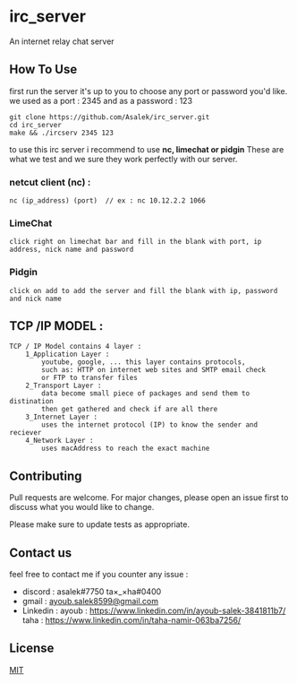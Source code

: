 # irc_server

An internet relay chat server

## How To Use

first run the server it's up to you to choose any port or password you'd like.
we used as a port : 2345 and as a password : 123

```
git clone https://github.com/Asalek/irc_server.git
cd irc_server
make && ./ircserv 2345 123
```

to use this irc server i recommend to use <strong>nc, limechat or pidgin</strong> These are what we test and we sure they work perfectly with our server.

### netcut client (nc) :

	nc (ip_address) (port) 	// ex : nc 10.12.2.2 1066

### LimeChat
	
	click right on limechat bar and fill in the blank with port, ip address, nick name and password

### Pidgin

	click on add to add the server and fill the blank with ip, password and nick name


## TCP /IP MODEL :
	TCP / IP Model contains 4 layer :
		1_Application Layer :
			youtube, google, ... this layer contains protocols,
			such as: HTTP on internet web sites and SMTP email check
			or FTP to transfer files
		2_Transport Layer :
			data become small piece of packages and send them to distination
			then get gathered and check if are all there
		3_Internet Layer :
			uses the internet protocol (IP) to know the sender and reciever
		4_Network Layer :
			uses macAddress to reach the exact machine

## Contributing
Pull requests are welcome. For major changes, please open an issue first to discuss what you would like to change.

Please make sure to update tests as appropriate.

## Contact us

feel free to contact me if you counter any issue : 
- discord :
	asalek#7750
	ta×_×ha#0400
- gmail :
	ayoub.salek8599@gmail.com
- Linkedin :
	ayoub :
		https://www.linkedin.com/in/ayoub-salek-3841811b7/
	taha :
		https://www.linkedin.com/in/taha-namir-063ba7256/

## License
[MIT](https://choosealicense.com/licenses/mit/)